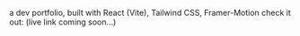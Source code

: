a dev portfolio, built with React (Vite), Tailwind CSS, Framer-Motion
check it out: (live link coming soon...)
